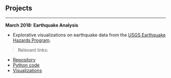 ## Projects
___


**March 2018: Earthquake Analysis**

- Explorative visualizations on earthquake data from the [USGS Earthquake Hazards Program](https://earthquake.usgs.gov "USGS Earthquake Hazards Program"). 
> Relevant links: 
- [Repository](https://github.com/YouriImm/Earthquakes)
- [Python code](https://github.com/YouriImm/Earthquakes/blob/master/Earthquakes_code_only.ipynb "Jupyter Notebook")
- [Visualizations](https://github.com/YouriImm/Earthquakes/tree/master/img "PNG images")

